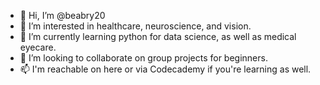- 👋 Hi, I’m @beabry20
- 👀 I’m interested in healthcare, neuroscience, and vision.
- 🌱 I’m currently learning python for data science, as well as medical eyecare.
- 💞️ I’m looking to collaborate on group projects for beginners.
- 📫 I'm reachable on here or via Codecademy if you're learning as well.

<!---
beabry20/beabry20 is a ✨ special ✨ repository because its `README.md` (this file) appears on your GitHub profile.
You can click the Preview link to take a look at your changes.
--->
